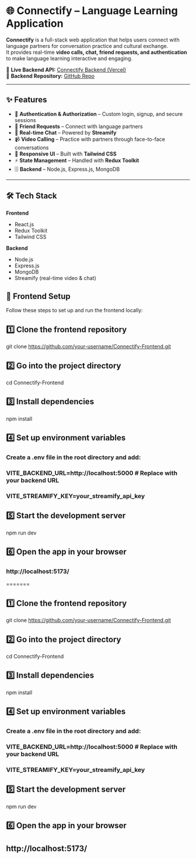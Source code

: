 # 🌐 Connectify – Language Learning Application

**Connectify** is a full-stack web application that helps users connect with language partners for conversation practice and cultural exchange.  
It provides real-time **video calls, chat, friend requests, and authentication** to make language learning interactive and engaging.  

🚀 **Live Backend API:** [Connectify Backend (Vercel)](https://connectify-backend-wheat.vercel.app/)  
📂 **Backend Repository:** [GitHub Repo](https://github.com/Krutheesh/Connectify_Backend)  

---

## ✨ Features

- 🔐 **Authentication & Authorization** – Custom login, signup, and secure sessions  
- 🤝 **Friend Requests** – Connect with language partners  
- 💬 **Real-time Chat** – Powered by **Streamify**  
- 📹 **Video Calling** – Practice with partners through face-to-face conversations  
- 🎨 **Responsive UI** – Built with **Tailwind CSS**  
- ⚡ **State Management** – Handled with **Redux Toolkit**  
- 🗄️ **Backend** – Node.js, Express.js, MongoDB  

---

## 🛠️ Tech Stack

**Frontend**
- React.js  
- Redux Toolkit  
- Tailwind CSS  

**Backend**
- Node.js  
- Express.js  
- MongoDB  
- Streamify (real-time video & chat)  


## 🚀 Frontend Setup

Follow these steps to set up and run the frontend locally:



## 1️⃣ Clone the frontend repository
git clone https://github.com/your-username/Connectify-Frontend.git

## 2️⃣ Go into the project directory
cd Connectify-Frontend

## 3️⃣ Install dependencies
npm install

## 4️⃣ Set up environment variables
### Create a .env file in the root directory and add:
### VITE_BACKEND_URL=http://localhost:5000  # Replace with your backend URL
### VITE_STREAMIFY_KEY=your_streamify_api_key

## 5️⃣ Start the development server
npm run dev

## 6️⃣ Open the app in your browser
### http://localhost:5173/
=======
## 1️⃣ Clone the frontend repository
git clone https://github.com/your-username/Connectify-Frontend.git

## 2️⃣ Go into the project directory
cd Connectify-Frontend

## 3️⃣ Install dependencies
npm install

## 4️⃣ Set up environment variables
### Create a .env file in the root directory and add:
### VITE_BACKEND_URL=http://localhost:5000  # Replace with your backend URL
### VITE_STREAMIFY_KEY=your_streamify_api_key

## 5️⃣ Start the development server
npm run dev

## 6️⃣ Open the app in your browser
## http://localhost:5173/

